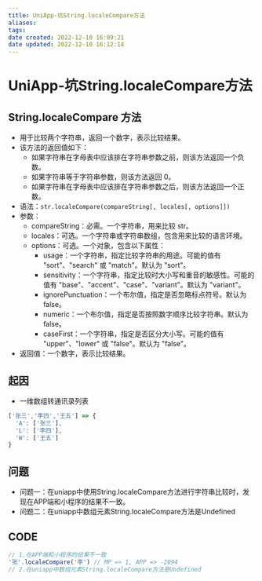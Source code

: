 ```yaml
---
title: UniApp-坑String.localeCompare方法
aliases:
tags:
date created: 2022-12-10 16:09:21
date updated: 2022-12-10 16:12:14
---
```


# UniApp-坑String.localeCompare方法

## String.localeCompare 方法
  - 用于比较两个字符串，返回一个数字，表示比较结果。
  - 该方法的返回值如下：
    - 如果字符串在字母表中应该排在字符串参数之前，则该方法返回一个负数。
    - 如果字符串等于字符串参数，则该方法返回 0。
    - 如果字符串在字母表中应该排在字符串参数之后，则该方法返回一个正数。
  - 语法：`str.localeCompare(compareString[, locales[, options]])`
  - 参数：
    - compareString：必需。一个字符串，用来比较 str。
    - locales：可选。一个字符串或字符串数组，包含用来比较的语言环境。
    - options：可选。一个对象，包含以下属性：
      - usage：一个字符串，指定比较字符串的用途。可能的值有 "sort"、"search" 或 "match"。默认为 "sort"。
      - sensitivity：一个字符串，指定比较时大小写和重音的敏感性。可能的值有 "base"、"accent"、"case"、"variant"。默认为 "variant"。
      - ignorePunctuation：一个布尔值，指定是否忽略标点符号。默认为 false。
      - numeric：一个布尔值，指定是否按照数字顺序比较字符串。默认为 false。
      - caseFirst：一个字符串，指定是否区分大小写。可能的值有 "upper"、"lower" 或 "false"。默认为 "false"。
  - 返回值：一个数字，表示比较结果。

## 起因
  - 一维数组转通讯录列表
```js
['张三','李四','王五'] => {
  'A': ['张三'],
  'L': ['李四'],
  'W': ['王五']
}
```

## 问题
  - 问题一：在uniapp中使用String.localeCompare方法进行字符串比较时，发现在APP端和小程序的结果不一致。
  - 问题二：在uniapp中数组元素String.localeCompare方法是Undefined

## CODE

```js
// 1.在APP端和小程序的结果不一致
'张'.localeCompare('李') // MP => 1, APP => -2094
// 2.在uniapp中数组元素String.localeCompare方法是Undefined
```
